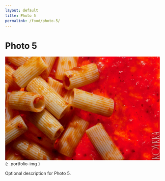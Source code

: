 ```yaml
---
layout: default
title: Photo 5
permalink: /food/photo-5/
---
```


# Photo 5

![Photo 5](/assets/images/food/photo-5.jpg){: .portfolio-img }
<p class="caption">Optional description for Photo 5.</p>